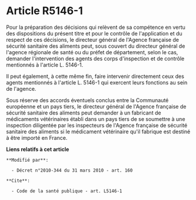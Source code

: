 # Article R5146-1

Pour la préparation des décisions qui relèvent de sa compétence en vertu des dispositions du présent titre et pour le
contrôle de l'application et du respect de ces décisions, le directeur général de l'Agence française de sécurité sanitaire
des aliments peut,        sous couvert du directeur général de l'agence régionale de santé ou du préfet de département, selon
le cas, demander l'intervention des agents des corps d'inspection et de contrôle mentionnés à l'article L. 5146-1. 

Il peut également, à cette même fin, faire intervenir directement ceux des agents mentionnés à l'article L. 5146-1 qui
exercent leurs fonctions au sein de l'agence. 

Sous réserve des accords éventuels conclus entre la Communauté européenne et un pays tiers, le directeur général de l'Agence
française de sécurité sanitaire des aliments peut demander à un fabricant de médicaments vétérinaires établi dans un pays
tiers de se soumettre à une inspection diligentée par les inspecteurs de l'Agence française de sécurité sanitaire des
aliments si le médicament vétérinaire qu'il fabrique est destiné à être importé en France.

**Liens relatifs à cet article**

	**Modifié par**:

	  - Décret n°2010-344 du 31 mars 2010 - art. 160

	**Cite**:

	  - Code de la santé publique - art. L5146-1
